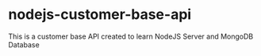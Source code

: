 # nodejs-customer-base-api
This is a customer base API created to learn NodeJS Server and MongoDB Database
